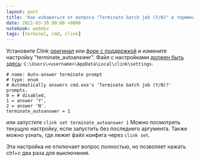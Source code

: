 ```yaml
---
layout: post
title: 'Как избавиться от вопроса "Terminate batch job (Y/N)" в терминале?'
date: 2021-03-30 00:00 +0000
notebook: webdev
tags: [terminal, cmd, clink]
---
```

Установите Clink [оригинал](http://mridgers.github.io/clink/) или [форк с поддержкой](https://chrisant996.github.io/clink/) и измените настройку "terminate_autoanswer". Файл с настройками [должен быть здесь](https://github.com/mridgers/clink/blob/master/docs/clink.md#file-locations): `C:\Users\<username>\AppData\Local\clink\settings`.
```
# name: Auto-answer terminate prompt 
# type: enum 
# Automatically answers cmd.exe's 'Terminate batch job (Y/N)?' prompts. 
0 = # disabled, 
1 = answer 'Y', 
2 = answer 'N'. 
terminate_autoanswer = 1 
```
или запустите `clink set terminate_autoanswer 1`
Можно посмотреть текущую настройку, если запустить без последнего аргумента. Также можно узнать, где лежит файл конфига через `clink set`.

Эта настройка не отключает вопрос полностью, но позволяет нажать ctrl+c два раза для выключения. 